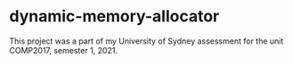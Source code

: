 # dynamic-memory-allocator

This project was a part of my University of Sydney assessment for the unit COMP2017, semester 1, 2021.

